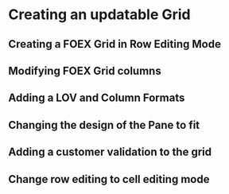 # Creating an updatable Grid

## Creating a FOEX Grid in Row Editing Mode

## Modifying FOEX Grid columns

## Adding a LOV and Column Formats

## Changing the design of the Pane to fit

## Adding a customer validation to the grid

## Change row editing to cell editing mode
